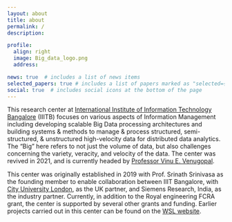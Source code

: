```yaml
---
layout: about
title: about
permalink: /
description:

profile:
  align: right
  image: Big_data_logo.png
  address:

news: true  # includes a list of news items
selected_papers: true # includes a list of papers marked as "selected={true}"
social: true  # includes social icons at the bottom of the page
---
```


This research center at [International Institute of Information Technology Bangalore](https://www.iiitb.ac.in/) (IIITB) focuses on various aspects of Information Management including developing scalable Big Data processing architectures and building systems & methods to manage & process structured, semi-structured, & unstructured high-velocity data for distributed data analytics. The “Big” here refers to not just the volume of data, but also challenges concerning the variety, veracity, and velocity of the data. The center was revived in 2021, and is currently headed by [Professor Vinu E. Venugopal](https://www.iiitb.ac.in/faculty/dr-vinu-e-venugopal).


This center was originally established in 2019 with Prof. Srinath Srinivasa as the founding member to enable collaboration between IIIT Bangalore, with [City University London](https://www.city.ac.uk/), as the UK partner, and Siemens Research, India, as the industry partner. Currently, in addition to the Royal engineering FCRA grant, the center is supported by several other grants and funding. Earlier projects carried out in this center can be found on the [WSL website](http://wsl.iiitb.ac.in/co-creation-of-a-center-of-excellence-in-big-data-engineering/).
